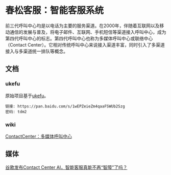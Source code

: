 # 春松客服：智能客服系统

前三代呼叫中心均是以电话为主要的服务渠道。在2000年，伴随着互联网以及移动通信的发展与普及，将电子邮件、互联网、手机短信等渠道接入呼叫中心，成为第四代呼叫中心的标志。第四代呼叫中心也称为多媒体呼叫中心或联络中心（Contact Center）。它相对传统呼叫中心来说接入渠道丰富，同时引入了多渠道接入与多渠道统一排队等概念。

## 文档

### ukefu
原始项目基于[ukefu](https://gitee.com/beimigame/ukefu)。

```
链接: https://pan.baidu.com/s/1wEPZeieZm4qaaFSWUb2Szg 
密码: tdm2
```

### wiki

<a href="https://github.com/Samurais/chatopera.io/wiki/13.-ContactCenter%EF%BC%9A%E5%A4%9A%E5%AA%92%E4%BD%93%E5%91%BC%E5%8F%AB%E4%B8%AD%E5%BF%83">ContactCenter：多媒体呼叫中心</a>

## 媒体

<a href="http://36kr.com/p/5144999.html" target="_blank">谷歌发布Contact Center AI，智能客服真能不再“智障”了吗？</a>

